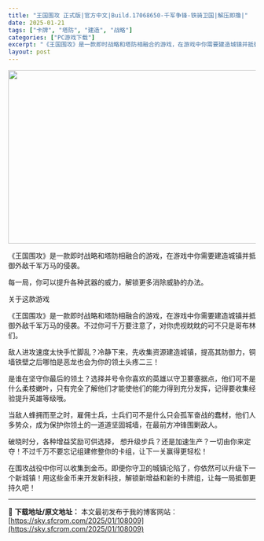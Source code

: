 ```yaml
---
title: "王国围攻 正式版|官方中文|Build.17068650-千军争锋-铁骑卫国|解压即撸|"
date: 2025-01-21
tags: ["卡牌", "塔防", "建造", "战略"]
categories: ["PC游戏下载"]
excerpt: "《王国围攻》是一款即时战略和塔防相融合的游戏，在游戏中你需要建造城镇并抵御外敌千军万马的侵袭。 每一局，你可以提升各种武器的威力，解锁更多消除威胁的办法。 关于这款游戏 《王国围攻》是一款即时战略和塔防相融合的游戏，在游戏中你需要建造城镇并抵御外敌千军万马的侵袭。不过你可千万要注意了，对你虎视眈眈的&hellip;"
layout: post
---
```


<img class="aligncenter size-full wp-image-107983" src="https://sky.sfcrom.com/wp-content/uploads/2025/01/2025012107544769.webp" alt="" width="616" height="353" />

《王国围攻》是一款即时战略和塔防相融合的游戏，在游戏中你需要建造城镇并抵御外敌千军万马的侵袭。

每一局，你可以提升各种武器的威力，解锁更多消除威胁的办法。

关于这款游戏

《王国围攻》是一款即时战略和塔防相融合的游戏，在游戏中你需要建造城镇并抵御外敌千军万马的侵袭。不过你可千万要注意了，对你虎视眈眈的可不只是哥布林们。

敌人进攻速度太快手忙脚乱？冷静下来，先收集资源建造城镇，提高其防御力，铜墙铁壁之后哪怕是恶龙也会为你的领土头疼二三！

是谁在坚守你最后的领土？选择并号令你喜欢的英雄以守卫要塞据点，他们可不是什么柔枝嫩叶，只有完全了解他们才能使他们的能力得到充分发挥，记得要收集经验提升英雄等级哦。

当敌人蜂拥而至之时，雇佣士兵，士兵们可不是什么只会孤军奋战的蠢材，他们人多势众，成为保护你领土的一道道坚固城墙，在最前方冲锋围剿敌人。

破晓时分，各种增益奖励可供选择， 想升级步兵？还是加速生产？一切由你来定夺！不过千万不要忘记组建修整你的卡组，让下一关赢得更轻松！

在围攻战役中你可以收集到金币。即便你守卫的城镇沦陷了，你依然可以升级下一个新城镇！用这些金币来开发新科技，解锁新增益和新的卡牌组，让每一局抵御更持久吧！

---
📖 **下载地址/原文地址：** 本文最初发布于我的博客网站：[https://sky.sfcrom.com/2025/01/108009](https://sky.sfcrom.com/2025/01/108009)
